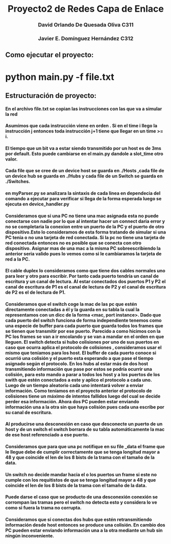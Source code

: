 # <center>Proyecto2 de Redes  Capa de Enlace<center>
### <center>David Orlando De Quesada Oliva C311</center>
### <center>Javier E. Domínguez Hernández C312</center>

## Como ejecutar el proyecto:
# python main.py -f file.txt

## Estructuración de proyecto:
#### En el archivo file.txt se copian las instrucciones con las que va a  simular la red

#### Asumimos que cada instrucción viene en orden . Si en el time i llego la instrucción j entonces toda instrucción j+1 tiene que llegar en un time >= i.

#### El tiempo que un bit va a estar siendo transmitido por un host es de 3ms por default. Esto puede cambiarse en el main.py dandole a slot_time otro valor.
#### Cada file que se cree de un device host se guarda en ./Hosts ,cada file de un device hub se guarda en ./Hubs y cada file de un Switch se guarda en ./Switches.

#### en myParser.py se analizara la sintaxis de cada linea en dependecia del comando a ejecutar para verificar si llega de la forma esperada luego  se ejecuta en device_handler.py

#### Consideramos que si una PC no tiene una mac asignada esta no puede conectarse con nadie por lo que al intentar hacer un connect daria error y no se completaria la conexion entre un puerto de la PC y el puerto de otro dispositivo.Esto lo consideramos de esta forma tratando de simular si una PC tenia o no una tarjeta de red conectada. Si la pc no tiene una tarjeta de red conectada entonces no es posible que se conecta con otro dispositivo. Asignar mas de una mac a la misma PC sobreescribiendo la anterior seria valido pues lo vemos como si le cambiaramos la tarjeta de red a la PC.

#### El cable duplex lo consideramos como que tiene dos cables normales uno para leer y otro para escribir. Por tanto cada puerto tendría un canal de escritura y un canal de lectura. Al estar conectados dos puertos P1 y P2 el canal de escritura de P1 es el canal de lectura de P2 y el canal de escritura de P2 es el de lectura de P1.

#### Consideramos que el switch coge la mac de las pc que estén directamente conectadas a él y la guarda en su tabla la cual la representamos con un dicc de la forma <mac, port instance>. Dado que cada puerto del switch funciona de forma independiente tenemos como una especie de buffer para cada puerto que guarda todos los frames que se tienen que transmitir por ese puerto. Parecido a como hicimos con la PC los frames se van a ir encolando y se van a mandar en el orden en que lleguen. El switch detecta si hubo colisiones por uno de sus puertos en caso que ocurra aplica el protocolo de colisiones , consideramos usar el mismo que teníamos para los host. El buffer de cada puerto conoce si ocurrió una colisión y el puerto esta esperando a que pase el tiempo asignado según el protocolo.  En los hubs al estar más de dos host transmitiendo información que pase por estos se podría ocurrir una colisión, para esto mando a parar a todos los host y a los puertos de los swith que estén conectados a este y aplico el protocolo a cada uno. Luego de un  tiempo aleatorio cada uno intentará volver a enviar información. Como teníamos en el proyecto anterior el protocolo de colisiones tiene un máximo de intentos fallidos luego del cual se decide perder esa información. Ahora dos PC pueden estar enviando información una a la otra sin que haya colisión pues cada una escribe por su canal de escritura.

####  Al producirse una desconexión en caso que desconecte un puerto de un host y de un switch el switch borrara de su tabla automáticamente la mac de ese host referenciado a ese puerto.

#### Consideramos que para que una pc notifique en su file _data el frame que le llegue debe de cumplir correctamente que se tenga longitud mayor a 48 y que coincide el len de los 8 bists de la trama con el tamaño de la data.

#### Un switch no decide mandar hacia el o los puertos un frame si este no cumple con los requitistos de que se tenga longitud mayor a 48 y que coincide el len de los 8 bists de la trama con el tamaño de la data.

#### Puede darse  el caso que se producto  de una desconexión conexión se corrompan las tramas pero el switch no detecta esto y considera lo ve como si fuera la trama no corrupta.

#### Consideramos que si conectas dos hubs que estén retransmitiendo información desde host entonces se produce una colisión. En cambio dos PC pueden estar enviando información una a la otra mediante un hub sin ningún inconveniente.
